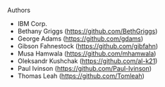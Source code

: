 Authors

- IBM Corp.
- Bethany Griggs (https://github.com/BethGriggs)
- George Adams (https://github.com/gdams)
- Gibson Fahnestock (https://github.com/gibfahn)
- Musa Hamwala (https://github.com/mhamwala)
- Oleksandr Kushchak (https://github.com/al-k21)
- Paul Ivinson (https://github.com/Paul-Ivinson)
- Thomas Leah (https://github.com/Tomleah)
